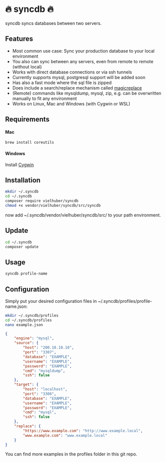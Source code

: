 # 🔥 syncdb 🔥

syncdb syncs databases between two servers.

## Features

* Most common use case: Sync your production database to your local environment
* You also can sync between any servers, even from remote to remote (without local)
* Works with direct database connections or via ssh tunnels
* Currently supports mysql, postgresql support will be added soon
* Has also a fast mode where the sql file is zipped
* Does include a search/replace mechanism called [magicreplace](https://github.com/vielhuber/magicreplace)
* (Remote) commands like mysqldump, mysql, zip, e.g. can be overwritten manually to fit any environment
* Works on Linux, Mac and Windows (with Cygwin or WSL)

## Requirements

#### Mac
```
brew install coreutils
```

#### Windows
Install [Cygwin](https://cygwin.com/install.html)

## Installation

```bash
mkdir ~/.syncdb
cd ~/.syncdb
composer require vielhuber/syncdb
chmod +x vendor/vielhuber/syncdb/src/syncdb
```
now add ~/.syncdb/vendor/vielhuber/syncdb/src/ to your path environment.

## Update

```bash
cd ~/.syncdb
composer update
```

## Usage

```bash
syncdb profile-name
```

## Configuration

Simply put your desired configuration files in ~/.syncdb/profiles/profile-name.json:

```bash
mkdir ~/.syncdb/profiles
cd ~/.syncdb/profiles
nano example.json
```

```json
{
    "engine": "mysql",
    "source": {
        "host": "200.10.10.10",
        "port": "3307",
        "database": "EXAMPLE",
        "username": "EXAMPLE",
        "password": "EXAMPLE",
        "cmd": "mysqldump",
        "ssh": false
    },
    "target": {
        "host": "localhost",
        "port": "3306",
        "database": "EXAMPLE",
        "username": "EXAMPLE",
        "password": "EXAMPLE",
        "cmd": "mysql",
        "ssh": false
    },
    "replace": {
        "https://www.example.com": "http://www.example.local",
        "www.example.com": "www.example.local"
    }
}
```

You can find more examples in the profiles folder in this git repo.